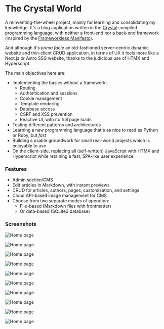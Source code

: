 # The Crystal World

A reinventing-the-wheel project, mainly for learning and consolidating my knowledge. It's a blog application written in the [Crystal](https://crystal-lang.org/) compiled programming language, with neither a front-end nor a back-end framework (inspired by the [Frameworkless Manifesto](https://github.com/frameworkless-movement/manifesto)).

And although it's _prima facie_ an old-fashioned server-centric dynamic website and thin-client CRUD application, in terms of UX it feels more like a Next.js or Astro SSG website, thanks to the judicious use of HTMX and Hyperscript.

The main objectives here are:

- Implementing the basics without a framework:
  - Routing
  - Authentication and sessions
  - Cookie management
  - Template rendering
  - Database access
  - CSRF and XSS prevention
  - Reactive UI, with no full page loads
- Testing different patterns and architectures
- Learning a new programming language that's as nice to read as Python or Ruby, but _fast_
- Building a usable groundwork for small real-world projects which is enjoyable to use
- On the client-side, replacing all (self-written) JavaScript with HTMX and Hyperscript while retaining a fast, SPA-like user experience

### Features

- Admin section/CMS
- Edit articles in Markdown, with instant previews
- CRUD for articles, authors, pages, customization, and settings
- Cloud API-based image management for CMS
- Choose from two separate modes of operation:
  - File-based (Markdown files with frontmatter)
  - Or data-based (SQLite3 database)

### Screenshots

![Home page](./screenshots/home-page.png)

![Home page](./screenshots/article-page.png)

![Home page](./screenshots/article-page-glassmorphism.png)

![Home page](./screenshots/admin-articles.png)

![Home page](./screenshots/admin-articles-2.png)

![Home page](./screenshots/admin-edit-article.png)

![Home page](./screenshots/admin-article-preview.png)

![Home page](./screenshots/admin-article-properties.png)

![Home page](./screenshots/admin-article-properties-2.png)

![Home page](./screenshots/admin-article-properties-4.png)
